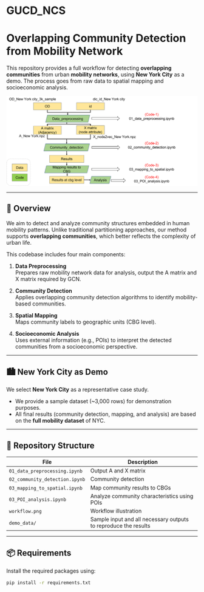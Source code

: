 # GUCD_NCS

# Overlapping Community Detection from Mobility Network

This repository provides a full workflow for detecting **overlapping communities** from urban **mobility networks**, using **New York City** as a demo. The process goes from raw data to spatial mapping and socioeconomic analysis.

![Workflow Diagram](workflow.png)

---

## 🧭 Overview

We aim to detect and analyze community structures embedded in human mobility patterns. Unlike traditional partitioning approaches, our method supports **overlapping communities**, which better reflects the complexity of urban life.

This codebase includes four main components:

1. **Data Preprocessing**  
   Prepares raw mobility network data for analysis, output the A matrix and X matrix required by GCN.

2. **Community Detection**  
   Applies overlapping community detection algorithms to identify mobility-based communities.

3. **Spatial Mapping**  
   Maps community labels to geographic units (CBG level).

4. **Socioeconomic Analysis**  
   Uses external information (e.g., POIs) to interpret the detected communities from a socioeconomic perspective.

---

## 🏙️ New York City as Demo

We select **New York City** as a representative case study.

- We provide a sample dataset (~3,000 rows) for demonstration purposes.
- All final results (community detection, mapping, and analysis) are based on the **full mobility dataset** of NYC.

---

## 📁 Repository Structure

| File | Description |
|------|-------------|
| `01_data_preprocessing.ipynb` | Output A and X matrix |
| `02_community_detection.ipynb` | Community detection |
| `03_mapping_to_spatial.ipynb` | Map community results to CBGs |
| `03_POI_analysis.ipynb` | Analyze community characteristics using POIs |
| `workflow.png` | Workflow illustration |
| `demo_data/` | Sample input and all necessary outputs to reproduce the results |

---

## 📦 Requirements

Install the required packages using:

```bash
pip install -r requirements.txt
